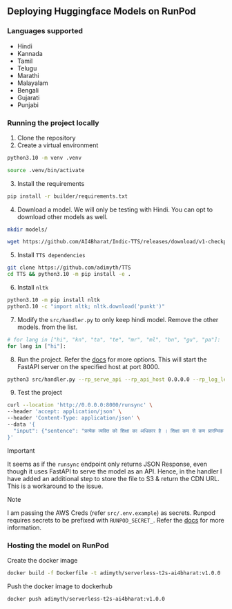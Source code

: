 ## Deploying Huggingface Models on RunPod

### Languages supported
- Hindi
- Kannada
- Tamil
- Telugu
- Marathi
- Malayalam
- Bengali
- Gujarati
- Punjabi

### Running the project locally

1. Clone the repository
2. Create a virtual environment
```bash
python3.10 -m venv .venv

source .venv/bin/activate
```
3. Install the requirements
```bash
pip install -r builder/requirements.txt
```
4. Download a model. We will only be testing with Hindi. You can opt to download other models as well.
```bash
mkdir models/

wget https://github.com/AI4Bharat/Indic-TTS/releases/download/v1-checkpoints-release/hi.zip && unzip hi.zip -d models/v1 && rm hi.zip
```
5. Install `TTS dependencies`
```bash
git clone https://github.com/adimyth/TTS 
cd TTS && python3.10 -m pip install -e .
```
6. Install `nltk`
```bash
python3.10 -m pip install nltk
python3.10 -c "import nltk; nltk.download('punkt')"
```
7. Modify the `src/handler.py` to only keep hindi model. Remove the other models. from the list. 
```python
# for lang in ["hi", "kn", "ta", "te", "mr", "ml", "bn", "gu", "pa"]:
for lang in ["hi"]:
```
8. Run the project. Refer the [docs](https://docs.runpod.io/serverless/workers/development/overview) for more options. This will start the FastAPI server on the specified host at port 8000.
```bash
python3 src/handler.py --rp_serve_api --rp_api_host 0.0.0.0 --rp_log_level DEBUG
```
9. Test the project
```bash
curl --location 'http://0.0.0.0:8000/runsync' \
--header 'accept: application/json' \
--header 'Content-Type: application/json' \
--data '{
  "input": {"sentence": "प्रत्येक व्यक्ति को शिक्षा का अधिकार है । शिक्षा कम से कम प्रारम्भिक और बुनियादी अवस्थाओं में निःशुल्क होगी ।", "language": "hi"}
}'
```

> [!IMPORTANT]
> It seems as if the `runsync` endpoint only returns JSON Response, even though it uses FastAPI to serve the model as an API. Hence, in the handler I have added an additional step to store the file to S3 & return the CDN URL. This is a workaround to the issue.

> [!NOTE]
> I am passing the AWS Creds (refer `src/.env.example`) as secrets. Runpod requires secrets to be prefixed with `RUNPOD_SECRET_`. Refer the [docs](https://docs.runpod.io/pods/templates/secrets) for more information.

### Hosting the model on RunPod

Create the docker image
```bash
docker build -f Dockerfile -t adimyth/serverless-t2s-ai4bharat:v1.0.0 .
```

Push the docker image to dockerhub
```bash
docker push adimyth/serverless-t2s-ai4bharat:v1.0.0
```